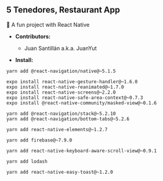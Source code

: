 ## 5 Tenedores, Restaurant App

👻 A fun project with React Native

- **Contributors:**

  - Juan Santillán a.k.a. JuanYut

- **Install:**

```
yarn add @react-navigation/native@~5.1.5

expo install react-native-gesture-handler@~1.6.0
expo install react-native-reanimated@~1.7.0
expo install react-native-screens@~2.2.0
expo install react-native-safe-area-context@~0.7.3
expo install @react-native-community/masked-view@~0.1.6

yarn add @react-navigation/stack@~5.2.10
yarn add @react-navigation/bottom-tabs@~5.2.6

yarn add react-native-elements@~1.2.7

yarn add firebase@~7.9.0

yarn add react-native-keyboard-aware-scroll-view@~0.9.1

yarn add lodash

yarn add react-native-easy-toast@~1.2.0
```
